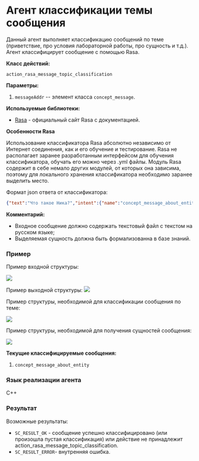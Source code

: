 # Агент классификации темы сообщения

Данный агент выполняет классификацию сообщений по теме (приветствие, про условия лабораторной работы, про сущность и т.д.).
Агент классифицирует сообщение с помощью Rasa.

**Класс действий:**

`action_rasa_message_topic_classification`

**Параметры:**

1. `messageAddr` -- элемент класса `concept_message`.

**Используемые библиотеки:**

* [Rasa](https://rasa.com/) - официальный сайт Rasa с документацией.

**Особенности Rasa**

Использование классификатора Rasa абсолютно независимо от Интернет соединения, как и его обучение и тестирование. Rasa не располагает заранее разработанным интерфейсом для обучения классификатора, обучать его можно через .yml файлы. Модуль Rasa содержит в себе немало других модулей, от которых она зависима, поэтому для локального хранения классификатора необходимо заранее выделить место.  

Формат json ответа от классификатора:

```json
{"text":"Что такое Ника?","intent":{"name":"concept_message_about_entity","confidence":1.0},"entities":[{"entity":"entity","start":10,"end":14,"confidence_entity":0.9997850060462952,"value":"Ника","extractor":"DIETClassifier"}],"text_tokens":[[0,3],[4,9],[10,14]],"intent_ranking":[{"name":"ask_definition","confidence":1.0},{"name":"goodbye","confidence":2.69290423293711e-10},{"name":"greet","confidence":1.639179937618085e-11}]}
```

**Комментарий:**

* Входное сообщение должно содержать текстовый файл с текстом на русском языке;
* Выделяемая сущность должна быть формализованна в базе знаний.

### Пример

Пример входной структуры:

<img src="../images/rasaMessageTopicClassificationAgentInput.png"></img>

Пример выходной структуры:
<img src="../images/rasaMessageTopicClassificationAgentOutput.png"></img>

Пример структуры, необходимой для классификации сообщения по теме:

<img src="../images/rasaMessageTopicClassificationAgentIntentFormalization.png"></img>

Пример структуры, необходимой для получения сущностей сообщения:

<img src="../images/rasaMessageTopicClassificationAgentEntityFormalization.png"></img>

**Текущие классифицируемые сообщения:**

1. `concept_message_about_entity`

### Язык реализации агента
C++

### Результат

Возможные результаты:

* `SC_RESULT_OK` - сообщение успешно классифицировано (или произошла пустая классификация) или действие не принадлежит action_rasa_message_topic_classification.
* `SC_RESULT_ERROR`- внутренняя ошибка.

